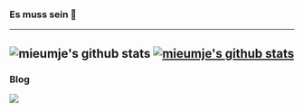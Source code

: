 ### Es muss sein 🔷

<!--
**mieumje/mieumje** is a ✨ _special_ ✨ repository because its `README.md` (this file) appears on your GitHub profile.

Here are some ideas to get you started:

- 🔭 I’m currently working on ...
- 🌱 I’m currently learning ...
- 👯 I’m looking to collaborate on ...
- 🤔 I’m looking for help with ...
- 💬 Ask me about ...
- 📫 How to reach me: ...
- 😄 Pronouns: ...
- ⚡ Fun fact: ...
-->
---
![mieumje's github stats](https://github-readme-stats.vercel.app/api?username=mieumje&show_icons=true&theme=radical)
[![mieumje's github stats](https://github-readme-stats.vercel.app/api/top-langs/?username=mieumje&show_icons=true&hide_border=true&title_color=004386&icon_color=004386&layout=compact)](https://github.com/mieumje)
---
### Blog
<a href="https://mieumje.tistory.com/" target="_blank"><img src="https://img.shields.io/badge/Kakao-FFCD00?style=flat-square&logo=Kakao&logoColor=white"/></a>
